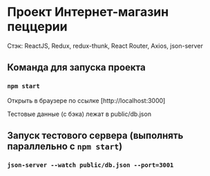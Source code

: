 # Проект Интернет-магазин пеццерии

Стэк: ReactJS, Redux, redux-thunk, React Router, Axios, json-server

## Команда для запуска проекта

### `npm start`

Открыть в браузере по ссылке [http://localhost:3000]

Тестовые данные (с бэка) лежат в public/db.json

## Запуск тестового сервера (выполнять параллельно с `npm start`)

### `json-server --watch public/db.json --port=3001`